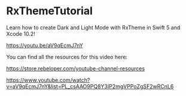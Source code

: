 # RxThemeTutorial

Learn how to create Dark and Light Mode with RxTheme in Swift 5 and Xcode 10.2!

https://youtu.be/aV9qEcmJ7nY

You can find all the resources for this video here:

https://store.rebeloper.com/youtube-channel-resources

https://www.youtube.com/watch?v=aV9qEcmJ7nY&list=PL_csAAO9PQ8Y3IP2mgVPPoZgSF2wRCnL6
